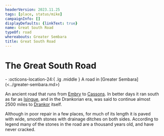 ```yaml
---
headerVersion: 2023.11.25
tags: [place, status/mike]
campaignInfo: []
displayDefaults: {linkText: true}
name: Great South Road
typeOf: road
whereabouts: Greater Sembara
title: Great South Road
---
```

# The Great South Road
<div class="grid cards ext-narrow-margin ext-one-column" markdown>
-    :octicons-location-24:{ .lg .middle } A road in [Greater Sembara](<../greater-sembara.md>)  
</div>


An ancient road that runs from [Embry](<../sembara/heartlands/embry.md>) to [Cassons](<../duchy-of-maseau/cassons.md>). In better days it ran south as far as [Isingue](<../../istaros-watershed/isingue.md>), and in the Drankorian era, was said to continue almost 2500 miles to [Drankor](<../../../history/drankorian-era/drankorian-empire.md>) itself.



Although in poor repair in a few places, for much of its length it is paved with wide, smooth stones with drainage ditches on both sides. According to legend many of the stones in the road are a thousand years old, and have never cracked.